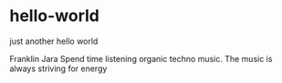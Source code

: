 # hello-world
just another hello world

Franklin Jara
Spend time listening organic techno music.
The music is always striving for energy
